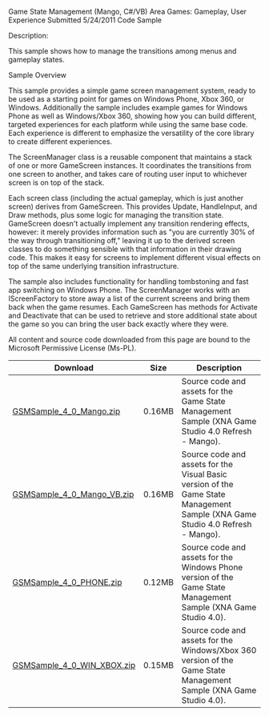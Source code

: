 Game State Management (Mango, C#/VB)
Area
Games: Gameplay, User Experience
Submitted
5/24/2011
Code Sample

Description:

This sample shows how to manage the transitions among menus and gameplay states.

Sample Overview

This sample provides a simple game screen management system, ready to be used as a starting point for games on Windows Phone, Xbox 360, or Windows. Additionally the sample includes example games for Windows Phone as well as Windows/Xbox 360, showing how you can build different, targeted experiences for each platform while using the same base code. Each experience is different to emphasize the versatility of the core library to create different experiences.

The ScreenManager class is a reusable component that maintains a stack of one or more GameScreen instances. It coordinates the transitions from one screen to another, and takes care of routing user input to whichever screen is on top of the stack.

Each screen class (including the actual gameplay, which is just another screen) derives from GameScreen. This provides Update, HandleInput, and Draw methods, plus some logic for managing the transition state. GameScreen doesn't actually implement any transition rendering effects, however: it merely provides information such as "you are currently 30% of the way through transitioning off," leaving it up to the derived screen classes to do something sensible with that information in their drawing code. This makes it easy for screens to implement different visual effects on top of the same underlying transition infrastructure.

The sample also includes functionality for handling tombstoning and fast app switching on Windows Phone. The ScreenManager works with an IScreenFactory to store away a list of the current screens and bring them back when the game resumes. Each GameScreen has methods for Activate and Deactivate that can be used to retrieve and store additional state about the game so you can bring the user back exactly where they were.

All content and source code downloaded from this page are bound to the Microsoft Permissive License (Ms-PL).

	
Download | Size | Description
---|---|---|
[GSMSample_4_0_Mango.zip](https://github.com/kniEngine/XNAGameStudio/blob/main/Samples/GSMSample_4_0_Mango.zip?raw=true) | 0.16MB | Source code and assets for the Game State Management Sample (XNA Game Studio 4.0 Refresh - Mango).
[GSMSample_4_0_Mango_VB.zip](https://github.com/kniEngine/XNAGameStudio/blob/main/Samples/GSMSample_4_0_Mango_VB.zip?raw=true) | 0.16MB | Source code and assets for the Visual Basic version of the Game State Management Sample (XNA Game Studio 4.0 Refresh - Mango).
[GSMSample_4_0_PHONE.zip](https://github.com/kniEngine/XNAGameStudio/blob/main/Samples/GSMSample_4_0_PHONE.zip?raw=true) | 0.12MB | Source code and assets for the Windows Phone version of the Game State Management Sample (XNA Game Studio 4.0).
[GSMSample_4_0_WIN_XBOX.zip](https://github.com/kniEngine/XNAGameStudio/blob/main/Samples/GSMSample_4_0_WIN_XBOX.zip?raw=true) | 0.15MB | Source code and assets for the Windows/Xbox 360 version of the Game State Management Sample (XNA Game Studio 4.0).
